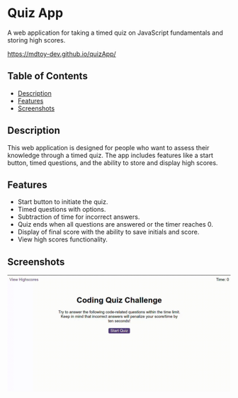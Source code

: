 # Quiz App

A web application for taking a timed quiz on JavaScript fundamentals and storing high scores.

https://mdtoy-dev.github.io/quizApp/

## Table of Contents

- [Description](#description)
- [Features](#features)
- [Screenshots](#screenshots)

## Description

This web application is designed for people who want to assess their knowledge through a timed quiz. The app includes features like a start button, timed questions, and the ability to store and display high scores.

## Features

- Start button to initiate the quiz.
- Timed questions with options.
- Subtraction of time for incorrect answers.
- Quiz ends when all questions are answered or the timer reaches 0.
- Display of final score with the ability to save initials and score.
- View high scores functionality.

## Screenshots

![Demo GIF](/assets/quizapp.gif)
